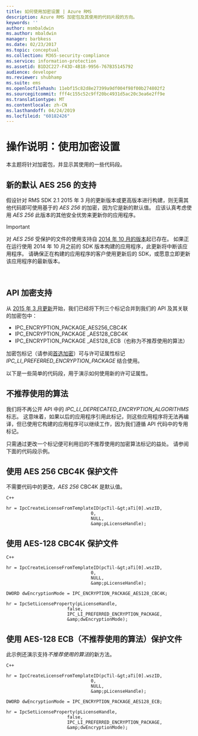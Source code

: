 ```yaml
---
title: 如何使用加密设置 | Azure RMS
description: Azure RMS 加密包及其使用的代码片段的方向。
keywords: ''
author: msmbaldwin
ms.author: mbaldwin
manager: barbkess
ms.date: 02/23/2017
ms.topic: conceptual
ms.collection: M365-security-compliance
ms.service: information-protection
ms.assetid: B1D2C227-F43D-4B18-9956-767B35145792
audience: developer
ms.reviewer: shubhamp
ms.suite: ems
ms.openlocfilehash: 11ebf15c82d8e27399a9df004f98f00b274802f2
ms.sourcegitcommit: fff4c155c52c9ff20bc4931d5ac20c3ea6e2ff9e
ms.translationtype: MT
ms.contentlocale: zh-CN
ms.lasthandoff: 04/24/2019
ms.locfileid: "60182426"
---
```

# <a name="how-to-work-with-encryption-settings"></a>操作说明：使用加密设置

本主题将针对加密包，并显示其使用的一些代码段。

## <a name="support-for-aes-256-the-new-default"></a>新的默认 AES 256 的支持

假设针对 RMS SDK 2.1 2015 年 3 月的更新版本或更高版本进行构建，则无需其他代码即可使用基于的 *AES 256* 的加密，因为它是新的默认值。 应该认真考虑使用 *AES 256* 此版本的其他安全优势来更新你的应用程序。

> [!IMPORTANT]
> 对 *AES 256* 受保护的文件的使用支持自 [2014 年 10 月的版本](release-notes-rtm.md)起已存在。 如果正在运行使用 2014 年 10 月之前的 SDK 版本构建的应用程序，此更新将中断该应用程序。 请确保正在构建的应用程序的客户使用更新后的 SDK，或愿意立即更新该应用程序的最新版本。

 
## <a name="api-encryption-support"></a>API 加密支持

从 [2015 年 3 月更新](release-notes-rtm.md)开始，我们已经将下列三个标记合并到我们的 API 及其关联的加密包中：

-   IPC\_ENCRYPTION\_PACKAGE\_AES256\_CBC4K
-   IPC\_ENCRYPTION\_PACKAGE \_AES128\_CBC4K
-   IPC\_ENCRYPTION\_PACKAGE \_AES128\_ECB（也称为不推荐使用的算法）

加密包标记（请参阅[首选加密](https://msdn.microsoft.com/library/dn974065.aspx)）可与许可证属性标记 *IPC\_LI\_PREFERRED\_ENCRYPTION\_PACKAGE* 结合使用。

以下是一些简单的代码段，用于演示如何使用新的许可证属性。

## <a name="deprecated-algorithms"></a>不推荐使用的算法

我们将不再公开 API 中的 *IPC\_LI\_DEPRECATED\_ENCRYPTION\_ALGORITHMS* 标志。 这意味着，如果以后的应用程序引用此标记，则这些应用程序将无法再编译，但已使用它构建的应用程序可以继续工作，因为我们遵循 API 代码中的专用标记。

只需通过更改一个标记便可利用旧的不推荐使用的加密算法标记的益处。 请参阅下面的代码段示例。

## <a name="protect-files-with-aes-256-cbc4k"></a>使用 AES 256 CBC4K 保护文件

不需要代码中的更改，*AES 256* CBC4K 是默认值。

    C++

    hr = IpcCreateLicenseFromTemplateID(pcTil-&gt;aTi[0].wszID,
                                    0,
                                    NULL,
                                    &amp;pLicenseHandle);


## <a name="protect-files-with-aes-128-cbc4k"></a>使用 AES-128 CBC4K 保护文件

    C++

    hr = IpcCreateLicenseFromTemplateID(pcTil-&gt;aTi[0].wszID,
                                    0,
                                    NULL,
                                    &amp;pLicenseHandle);

    DWORD dwEncryptionMode = IPC_ENCRYPTION_PACKAGE_AES128_CBC4K;

    hr = IpcSetLicenseProperty(pLicenseHandle,
                           false,
                           IPC_LI_PREFERRED_ENCRYPTION_PACKAGE,
                           &amp;dwEncryptionMode);


## <a name="protect-files-with-aes-128-ecb-deprecated-algorithms"></a>使用 AES-128 ECB（不推荐使用的算法）保护文件

此示例还演示支持*不推荐使用的算法*的新方法。

    C++

    hr = IpcCreateLicenseFromTemplateID(pcTil-&gt;aTi[0].wszID,
                                    0,
                                    NULL,
                                    &amp;pLicenseHandle);

    DWORD dwEncryptionMode = IPC_ENCRYPTION_PACKAGE_AES128_ECB;

    hr = IpcSetLicenseProperty(pLicenseHandle,
                           false,
                           IPC_LI_PREFERRED_ENCRYPTION_PACKAGE,
                           &amp;dwEncryptionMode);

